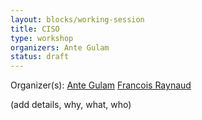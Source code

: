 ```yaml
---
layout: blocks/working-session
title: CISO
type: workshop
organizers: Ante Gulam
status: draft
---
```


Organizer(s): [Ante Gulam](../Participants/Ante-Gulam.html) [Francois Raynaud](../Participants/Francois-Raynaud.html) 

(add details, why, what, who)
